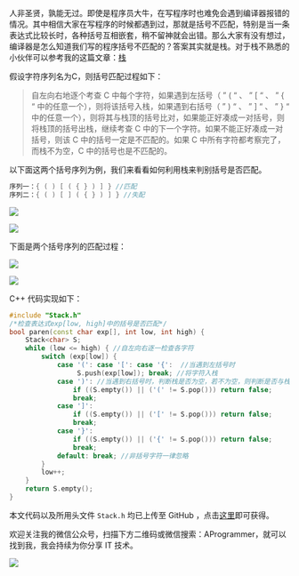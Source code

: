 人非圣贤，孰能无过。即使是程序员大牛，在写程序时也难免会遇到编译器报错的情况。其中相信大家在写程序的时候都遇到过，那就是括号不匹配，特别是当一条表达式比较长时，各种括号互相嵌套，稍不留神就会出错。那么大家有没有想过，编译器是怎么知道我们写的程序括号不匹配的？答案其实就是栈。对于栈不熟悉的小伙伴可以参考我的这篇文章：[栈](https://github.com/YoungYo/Algorithm/blob/master/8-%E6%A0%88.md)

假设字符序列名为C，则括号匹配过程如下：

> 自左向右地逐个考查 C 中每个字符，如果遇到左括号（ ” ( “ 、 ” [ “ 、 ” { “ 中的任意一个），则将该括号入栈，如果遇到右括号（ ” ) “ 、 ” ] “ 、 ” } “ 中的任意一个），则将其与栈顶的括号比对，如果能正好凑成一对括号，则将栈顶的括号出栈，继续考查 C 中的下一个字符。如果不能正好凑成一对括号，则该 C 中的括号一定是不匹配的。如果 C 中所有字符都考察完了，而栈不为空，C 中的括号也是不匹配的。

以下面这两个括号序列为例，我们来看看如何利用栈来判别括号是否匹配。

```c++
序列一：{ ( ) [ ( { } ) ] } //匹配
序列二：{ ( ) [ ] ( { } ) ] } //失配
```

![](https://github.com/YoungYo/Algorithm/blob/master/Images/8-%E6%A0%88/1%E5%8C%B9%E9%85%8D%E7%9A%84%E6%8B%AC%E5%8F%B7%E5%BA%8F%E5%88%97.png?raw=true)

![](https://github.com/YoungYo/Algorithm/blob/master/Images/8-%E6%A0%88/2%E5%A4%B1%E9%85%8D%E7%9A%84%E6%8B%AC%E5%8F%B7%E5%BA%8F%E5%88%97.png?raw=true)

下面是两个括号序列的匹配过程：

![](https://github.com/YoungYo/Algorithm/blob/master/Images/8-%E6%A0%88/3%E6%8B%AC%E5%8F%B7%E5%8C%B9%E9%85%8D%E8%BF%87%E7%A8%8B.png?raw=true)

![](https://github.com/YoungYo/Algorithm/blob/master/Images/8-%E6%A0%88/4%E5%A4%B1%E9%85%8D%E7%9A%84%E6%8B%AC%E5%8F%B7%E5%BA%8F%E5%88%97%E5%8C%B9%E9%85%8D%E8%BF%87%E7%A8%8B.png?raw=true)

C++ 代码实现如下：

```c++
#include "Stack.h"
/*检查表达式exp[low, high]中的括号是否匹配*/
bool paren(const char exp[], int low, int high) {
	Stack<char> S;
	while (low <= high) { //自左向右逐一检查各字符
		switch (exp[low]) {
			case '(': case '[':	case '{':  //当遇到左括号时
                 S.push(exp[low]); break; //将字符入栈
			case ')': //当遇到右括号时，判断栈是否为空，若不为空，则判断是否与栈顶符号相匹配
				if ((S.empty()) || ('(' != S.pop())) return false;
				break;
			case ']':
				if ((S.empty()) || ('[' != S.pop())) return false;
				break;
			case '}':
				if ((S.empty()) || ('{' != S.pop())) return false;
				break;
			default: break; //非括号字符一律忽略
		}
		low++;
	}
	return S.empty();
}
```

本文代码以及所用头文件 `Stack.h` 均已上传至 GitHub ，点击[这里](https://github.com/YoungYo/Algorithm/tree/master/source/%E7%AE%97%E6%B3%95%E4%B8%8E%E6%95%B0%E6%8D%AE%E7%BB%93%E6%9E%84/%E7%AE%97%E6%B3%95%E4%B8%8E%E6%95%B0%E6%8D%AE%E7%BB%93%E6%9E%84)即可获得。

欢迎关注我的微信公众号，扫描下方二维码或微信搜索：AProgrammer，就可以找到我，我会持续为你分享 IT 技术。

![](https://download.fangcloud.cn/download/5827ddd591c84195bd38b125966935c7/ccf77be63f367e7e6ccdb18359dd3e68ee3251844a1f9d11858a68abcf5c7f35/%E5%BE%AE%E4%BF%A1%E5%85%AC%E4%BC%97%E5%8F%B7%E4%BA%8C%E7%BB%B4%E7%A0%81.jpg)